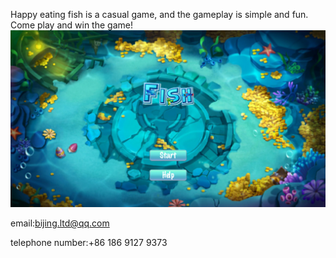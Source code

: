 Happy eating fish is a casual game, and the gameplay is simple and fun. Come play and win the game!![](1.png)

email:bijing.ltd@qq.com

telephone number:+86 186 9127 9373
